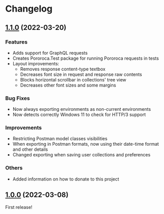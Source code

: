 # Changelog

## [1.1.0](https://github.com/alexandrehtrb/Pororoca/tree/1.1.0) (2022-03-20)

### Features

* Adds support for GraphQL requests
* Creates Pororoca.Test package for running Pororoca requests in tests
* Layout improvements:
  * Removes response content-type textbox
  * Decreases font size in request and response raw contents
  * Blocks horizontal scrollbar in collections' tree view
  * Decreases other font sizes and some margins

### Bug Fixes

* Now always exporting environments as non-current environments
* Now detects correctly Windows 11 to check for HTTP/3 support

### Improvements

* Restricting Postman model classes visibilities
* When exporting in Postman formats, now using their date-time format and other details
* Changed exporting when saving user collections and preferences

### Others

* Added information on how to donate to this project

## [1.0.0](https://github.com/alexandrehtrb/Pororoca/tree/1.0.0) (2022-03-08)

First release!